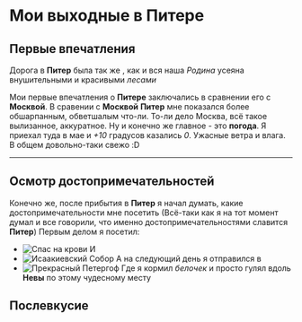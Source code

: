 # Мои выходные в Питере

## Первые впечатления
Дорога в **Питер** была так же , как и вся наша *Родина* усеяна внушительными и красивыми _лесами_

Мои первые впечатления о __Питере__ заключались в сравнении его с **Москвой**.
В сравении с __Москвой__ **Питер** мне показался более обшарпанным, обветшалым что-ли. То-ли дело Москва, всё такое вылизанное, аккуратное. Ну и конечно же главное - это **погода**. Я приехал туда в мае и *+10* градусов казались _0_. Ужасные ветра и влага. В общем довольно-таки свежо :D
___  
## Осмотр достопримечательностей
Конечно же, после прибытия в **Питер** я начал думать, какие достопримечательности мне посетить (Всё-таки как я на тот момент думал и все говорили, что именно достопримечательностями славится **Питер**)
Первым делом я посетил: 
* ![*Спас на крови*](SPAS.jpg) 
И 
* ![*Исаакиевский Собор*](sobor.jpg)
А на следующий день я отправился в 
* ![Прекрасный _Петергоф_](petergof.jpg)
Где я кормил *белочек* и просто гулял вдоль **Невы** по этому чудесному месту

## Послевкусие
